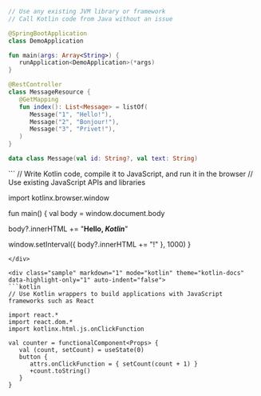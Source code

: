 
```kotlin
// Use any existing JVM library or framework
// Call Kotlin code from Java without an issue

@SpringBootApplication
class DemoApplication

fun main(args: Array<String>) {
   runApplication<DemoApplication>(*args)
}

@RestController
class MessageResource {
   @GetMapping
   fun index(): List<Message> = listOf(
      Message("1", "Hello!"),
      Message("2", "Bonjour!"),
      Message("3", "Privet!"),
   )
}

data class Message(val id: String?, val text: String)
```
</div>

<div class="sample" markdown="1" mode="kotlin" theme="kotlin-docs" data-highlight-only="1" auto-indent="false">
```
// Write Kotlin code, compile it to JavaScript, and run it in the browser
// Use existing JavaScript APIs and libraries

import kotlinx.browser.window

fun main() {
   val body = window.document.body

   body?.innerHTML += "<b>Hello, <i>Kotlin</i></b>"

   window.setInterval({
      body?.innerHTML += "!"
   }, 1000)
}
```
</div>

<div class="sample" markdown="1" mode="kotlin" theme="kotlin-docs" data-highlight-only="1" auto-indent="false">
```kotlin
// Use Kotlin wrappers to build applications with JavaScript frameworks such as React

import react.*
import react.dom.*
import kotlinx.html.js.onClickFunction

val counter = functionalComponent<Props> {
   val (count, setCount) = useState(0)
   button {
      attrs.onClickFunction = { setCount(count + 1) }
      +count.toString()
   }
}
```
</div>
